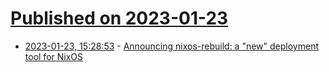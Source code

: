 # [Published on 2023-01-23](index.md)

* [2023-01-23, 15:28:53](https://lobste.rs/s/ibfy4b/announcing_nixos_rebuild_new_deployment) - [Announcing nixos-rebuild: a \"new\" deployment tool for NixOS](https://www.haskellforall.com/2023/01/announcing-nixos-rebuild-new-deployment.html)
